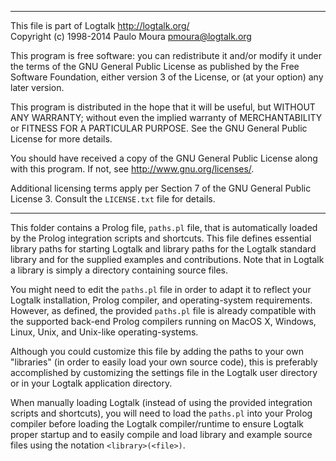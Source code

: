________________________________________________________________________

This file is part of Logtalk <http://logtalk.org/>  
Copyright (c) 1998-2014 Paulo Moura <pmoura@logtalk.org>

This program is free software: you can redistribute it and/or modify
it under the terms of the GNU General Public License as published by
the Free Software Foundation, either version 3 of the License, or
(at your option) any later version.

This program is distributed in the hope that it will be useful,
but WITHOUT ANY WARRANTY; without even the implied warranty of
MERCHANTABILITY or FITNESS FOR A PARTICULAR PURPOSE.  See the
GNU General Public License for more details.

You should have received a copy of the GNU General Public License
along with this program.  If not, see <http://www.gnu.org/licenses/>.

Additional licensing terms apply per Section 7 of the GNU General
Public License 3. Consult the `LICENSE.txt` file for details.
________________________________________________________________________


This folder contains a Prolog file, `paths.pl` file, that is automatically
loaded by the Prolog integration scripts and shortcuts. This file defines
essential library paths for starting Logtalk and library paths for the
Logtalk standard library and for the supplied examples and contributions.
Note that in Logtalk a library is simply a directory containing source files.

You might need to edit the `paths.pl` file in order to adapt it to 
reflect your Logtalk installation, Prolog compiler, and operating-system 
requirements. However, as defined, the provided `paths.pl` file is already
compatible with the supported back-end Prolog compilers running on MacOS X,
Windows, Linux, Unix, and Unix-like operating-systems.

Although you could customize this file by adding the paths to your own
"libraries" (in order to easily load your own source code), this is
preferably accomplished by customizing the settings file in the Logtalk
user directory or in your Logtalk application directory.

When manually loading Logtalk (instead of using the provided integration
scripts and shortcuts), you will need to load the `paths.pl` into your
Prolog compiler before loading the Logtalk compiler/runtime to ensure
Logtalk proper startup and to easily compile and load library and example
source files using the notation `<library>(<file>)`.
